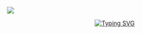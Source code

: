![](assets/Bottom_up.svg)

<p align="center">
    <a href="https://fjqz177.github.io"><img src="https://readme-typing-svg.herokuapp.com?font=Fira+Code&pause=1000&color=947DF7&width=435&lines=%E8%8A%9D%E5%85%B0%E7%94%9F%E4%BA%8E%E6%B7%B1%E8%B0%B7%EF%BC%8C%E4%B8%8D%E4%BB%A5%E6%97%A0%E4%BA%BA%E8%80%8C%E4%B8%8D%E8%8A%B3" alt="Typing SVG" /></a>
</p>



